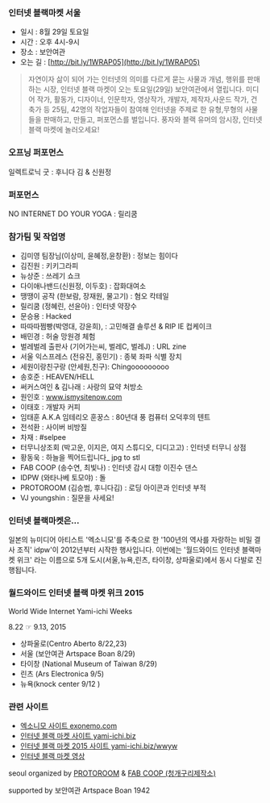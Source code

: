 ### 인터넷 블랙마켓 서울
* 일시 : 8월 29일 토요일
* 시간 : 오후 4시-9시
* 장소 : 보안여관 
* 오는 길 : [http://bit.ly/1WRAP05](http://bit.ly/1WRAP05)

> 자연이자 삶이 되어 가는 인터넷의 의미를 다르게 묻는 사물과 개념, 행위를 판매하는 시장, 인터넷 블랙 마켓이 오는 토요일(29일) 보안여관에서 열립니다. 미디어 작가, 활동가, 디자이너, 인문학자, 영상작가, 개발자, 제작자,사운드 작가, 건축가 등 25팀, 42명의 작업자들이 참여해 인터넷을 주제로 한 유형,무형의 사물들을 판매하고, 만들고, 퍼포먼스를 벌입니다. 풍자와 블랙 유머의 암시장, 인터넷 블랙 마켓에 놀러오세요!

### 오프닝 퍼포먼스 
일렉트로닉 굿 : 후니다 김 & 신원정

### 퍼포먼스
NO INTERNET DO YOUR YOGA : 릴리쿰 

### 참가팀 및 작업명
* 김미영 팀장님(이상미, 윤혜정,윤창환) : 정보는 힘이다
* 김진원 : 키키그라피
* 뉴상준 : 쓰레기 쇼크
* 다이애나밴드(신원정, 이두호) : 잡화대여소
* 땡땡이 공작 (한보람, 장재원, 물고기) : 혐오 칵테일
* 릴리쿰 (정혜린, 선윤아) : 인터넷 약장수 
* 문승용 : Hacked
* 따따따쩜빵(박영대, 강윤희), : 고민해결 솔루션 & RIP IE 컵케이크
* 배민경 : 허술 망원경 체험
* 벌레벌레 출판사 (기어가는씨, 벌레C, 벌레J) : URL zine
* 서울 익스프레스 (전유진, 홍민기) : 종북 좌파 식별 장치
* 세원이랑친구랑 (안세원,친구): Chingooooooooo
* 송호준 : HEAVEN/HELL
* 써커스여인 & 김나래 : 사랑의 묘약 처방소
* 원인호 : www.ismysitenow.com
* 이태호 : 개발자 커피
* 임태훈 A.K.A 임테리오 훈꿍스 : 80년대 풍 컴퓨터 오덕후의 텐트
* 전석환 : 사이버 비방질
* 차재 : #selpee
* 터무니상조회 (박고운, 이지은, 여지 스튜디오, 디디고고) : 인터넷 터무니 상점
* 황동욱 : 하늘을 찍어드립니다_ jpg to stl
* FAB COOP (송수연, 최빛나) : 인터넷 감시 대항 이진수 댄스
* IDPW (와타나베 토모야) : 돌
* PROTOROOM (김승범, 후니다김) : 로딩 아이콘과 인터넷 부적
* VJ youngshin : 질문을 사세요!

### 인터넷 블랙마켓은...
일본의 뉴미디어 아티스트 '엑소니모'를 주축으로 한 '100년의 역사를 자랑하는 비밀 결사 조직' idpw'이 2012년부터 시작한 행사입니다. 이번에는 '월드와이드 인터넷 블랙마켓 위크' 라는 이름으로 5개 도시(서울,뉴욕,린츠, 타이창, 상파울로)에서 동시 다발로 진행됩니다. 

### 월드와이드 인터넷 블랙 마켓 위크 2015
World Wide Internet Yami-ichi Weeks

8.22 ☞ 9.13, 2015 

* 상파울로(Centro Aberto 8/22,23)
* 서울 (보안여관 Artspace Boan 8/29)
* 타이창 (National Museum of Taiwan 8/29)
* 린츠 (Ars Electronica 9/5)
* 뉴욕(knock center 9/12 )


### 관련 사이트

* [엑소니모 사이트 exonemo.com](http://exonemo.com/)
* [인터넷 블랙 마켓 사이트 yami-ichi.biz](http://yami-ichi.biz/)
* [인터넷 블랙 마켓 2015 사이트 yami-ichi.biz/wwyw](http://yami-ichi.biz/wwyw/)
* [인터넷 블랙 마켓 영상](https://www.youtube.com/watch?v=mjWJsE7B1cs)


seoul organized by 
[PROTOROOM](http://protoroom.kr/) & [FAB COOP (청개구리제작소)](http://www.fabcoop.org/)

supported by 
보안여관 Artspace Boan 1942
